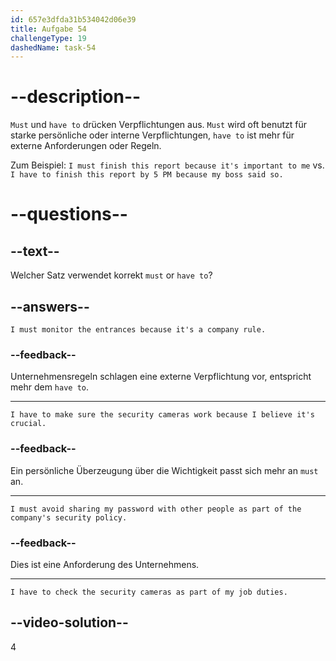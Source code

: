 ```yaml
---
id: 657e3dfda31b534042d06e39
title: Aufgabe 54
challengeType: 19
dashedName: task-54
---
```


# --description--

`Must` und `have to` drücken Verpflichtungen aus. `Must` wird oft benutzt für starke persönliche oder interne Verpflichtungen, `have to` ist mehr für externe Anforderungen oder Regeln.

Zum Beispiel: `I must finish this report because it's important to me` vs. `I have to finish this report by 5 PM because my boss said so.`

# --questions--

## --text--

Welcher Satz verwendet korrekt `must` or `have to`?

## --answers--

`I must monitor the entrances because it's a company rule.`

### --feedback--

Unternehmensregeln schlagen eine externe Verpflichtung vor, entspricht mehr dem `have to`.

---

`I have to make sure the security cameras work because I believe it's crucial.`

### --feedback--

Ein persönliche Überzeugung über die Wichtigkeit passt sich mehr an `must` an.

---

`I must avoid sharing my password with other people as part of the company's security policy.`

### --feedback--

Dies ist eine Anforderung des Unternehmens.

---

`I have to check the security cameras as part of my job duties.`

## --video-solution--

4
